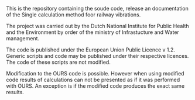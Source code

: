This is the repository containing the soude code, release an documentation of the Single calculation method foor railway vibrations.

The project was carried out by the Dutch National Institute for Public Health and the Environment by order of the ministry of Infrastucture and Water management.

The code is published under the European Union Public Licence v 1.2.
Generic scripts and code may be published under their respective licences. The code of these scripts are not modified.

Modification to the OURS code is possible. However when using modified code results of calculations can not be presented as if it was performed with OURS. An exception is if 
the modified code produces the exact same results. 
